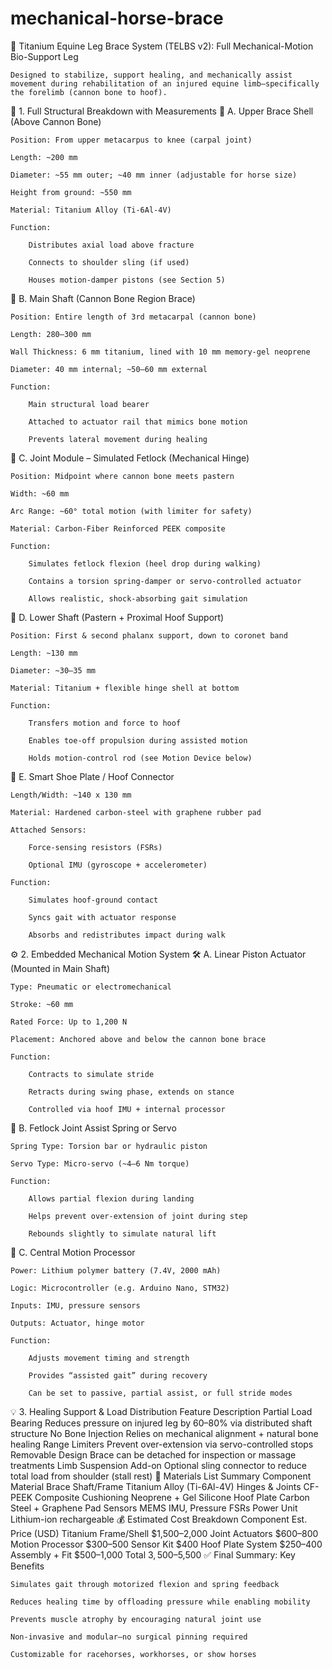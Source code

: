 # mechanical-horse-brace
🦿 Titanium Equine Leg Brace System (TELBS v2): Full Mechanical-Motion Bio-Support Leg

    Designed to stabilize, support healing, and mechanically assist movement during rehabilitation of an injured equine limb—specifically the forelimb (cannon bone to hoof).

🧩 1. Full Structural Breakdown with Measurements
📏 A. Upper Brace Shell (Above Cannon Bone)

    Position: From upper metacarpus to knee (carpal joint)

    Length: ~200 mm

    Diameter: ~55 mm outer; ~40 mm inner (adjustable for horse size)

    Height from ground: ~550 mm

    Material: Titanium Alloy (Ti-6Al-4V)

    Function:

        Distributes axial load above fracture

        Connects to shoulder sling (if used)

        Houses motion-damper pistons (see Section 5)

📏 B. Main Shaft (Cannon Bone Region Brace)

    Position: Entire length of 3rd metacarpal (cannon bone)

    Length: 280–300 mm

    Wall Thickness: 6 mm titanium, lined with 10 mm memory-gel neoprene

    Diameter: 40 mm internal; ~50–60 mm external

    Function:

        Main structural load bearer

        Attached to actuator rail that mimics bone motion

        Prevents lateral movement during healing

📏 C. Joint Module – Simulated Fetlock (Mechanical Hinge)

    Position: Midpoint where cannon bone meets pastern

    Width: ~60 mm

    Arc Range: ~60° total motion (with limiter for safety)

    Material: Carbon-Fiber Reinforced PEEK composite

    Function:

        Simulates fetlock flexion (heel drop during walking)

        Contains a torsion spring-damper or servo-controlled actuator

        Allows realistic, shock-absorbing gait simulation

📏 D. Lower Shaft (Pastern + Proximal Hoof Support)

    Position: First & second phalanx support, down to coronet band

    Length: ~130 mm

    Diameter: ~30–35 mm

    Material: Titanium + flexible hinge shell at bottom

    Function:

        Transfers motion and force to hoof

        Enables toe-off propulsion during assisted motion

        Holds motion-control rod (see Motion Device below)

📏 E. Smart Shoe Plate / Hoof Connector

    Length/Width: ~140 x 130 mm

    Material: Hardened carbon-steel with graphene rubber pad

    Attached Sensors:

        Force-sensing resistors (FSRs)

        Optional IMU (gyroscope + accelerometer)

    Function:

        Simulates hoof-ground contact

        Syncs gait with actuator response

        Absorbs and redistributes impact during walk

⚙️ 2. Embedded Mechanical Motion System
🛠️ A. Linear Piston Actuator (Mounted in Main Shaft)

    Type: Pneumatic or electromechanical

    Stroke: ~60 mm

    Rated Force: Up to 1,200 N

    Placement: Anchored above and below the cannon bone brace

    Function:

        Contracts to simulate stride

        Retracts during swing phase, extends on stance

        Controlled via hoof IMU + internal processor

🔄 B. Fetlock Joint Assist Spring or Servo

    Spring Type: Torsion bar or hydraulic piston

    Servo Type: Micro-servo (~4–6 Nm torque)

    Function:

        Allows partial flexion during landing

        Helps prevent over-extension of joint during step

        Rebounds slightly to simulate natural lift

🧠 C. Central Motion Processor

    Power: Lithium polymer battery (7.4V, 2000 mAh)

    Logic: Microcontroller (e.g. Arduino Nano, STM32)

    Inputs: IMU, pressure sensors

    Outputs: Actuator, hinge motor

    Function:

        Adjusts movement timing and strength

        Provides “assisted gait” during recovery

        Can be set to passive, partial assist, or full stride modes

💡 3. Healing Support & Load Distribution
Feature	Description
Partial Load Bearing	Reduces pressure on injured leg by 60–80% via distributed shaft structure
No Bone Injection	Relies on mechanical alignment + natural bone healing
Range Limiters	Prevent over-extension via servo-controlled stops
Removable Design	Brace can be detached for inspection or massage treatments
Limb Suspension Add-on	Optional sling connector to reduce total load from shoulder (stall rest)
🧪 Materials List Summary
Component	Material
Brace Shaft/Frame	Titanium Alloy (Ti-6Al-4V)
Hinges & Joints	CF-PEEK Composite
Cushioning	Neoprene + Gel Silicone
Hoof Plate	Carbon Steel + Graphene Pad
Sensors	MEMS IMU, Pressure FSRs
Power Unit	Lithium-ion rechargeable
💰 Estimated Cost Breakdown
Component	Est. Price (USD)
Titanium Frame/Shell	$1,500–2,000
Joint Actuators	$600–800
Motion Processor	$300–500
Sensor Kit	$400
Hoof Plate System	$250–400
Assembly + Fit	$500–1,000
Total	$3,500–$5,500
✅ Final Summary: Key Benefits

    Simulates gait through motorized flexion and spring feedback

    Reduces healing time by offloading pressure while enabling mobility

    Prevents muscle atrophy by encouraging natural joint use

    Non-invasive and modular—no surgical pinning required

    Customizable for racehorses, workhorses, or show horses
